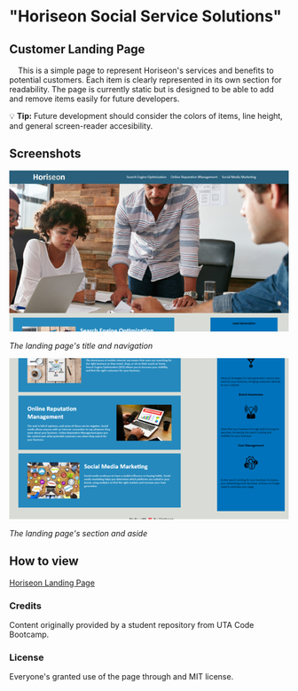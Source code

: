 # "Horiseon Social Service Solutions"

## Customer Landing Page

&nbsp;&nbsp;&nbsp;&nbsp;This is a simple page to represent Horiseon's services and benefits to potential customers. Each item is clearly represented in its own section for readability. The page is currently static but is designed to be able to add and remove items easily for future developers. 

&#128161; **Tip:** Future development should consider the colors of items, line height, and general screen-reader accesibility.


## Screenshots

![Horiseon Title](screenshot-2.png)

*The landing page's title and navigation*

![Horiseon Sections](screenshot-1.png)

*The landing page's section and aside*


## How to view

[Horiseon Landing Page](https://stanjosh.github.io/horiseon-landing-page/horiseon-landing-page/)

### Credits

Content originally provided by a student repository from UTA Code Bootcamp.

### License

Everyone's granted use of the page through and MIT license.